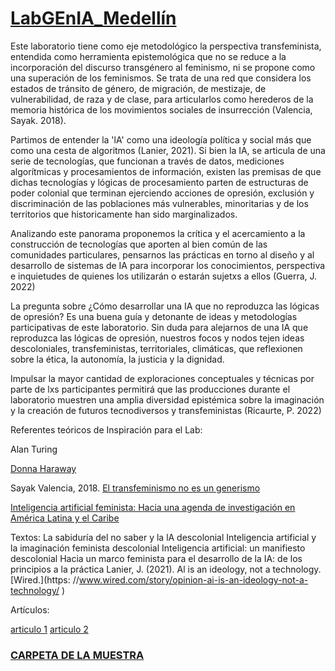 # [LabGEnIA_Medellín](http://genialab.platohedro.org/)

Este laboratorio tiene como eje metodológico la perspectiva transfeminista, entendida como herramienta epistemológica que no se reduce a la incorporación del discurso transgénero al feminismo, ni se propone como una superación de los feminismos. Se trata de una red que considera los estados de tránsito de género, de migración, de mestizaje, de vulnerabilidad, de raza y de clase, para articularlos como herederos de la memoria histórica de los movimientos sociales de insurrección (Valencia, Sayak. 2018).

Partimos de entender la 'lA' como una ideología política y social más que como una cesta de algoritmos (Lanier, 2021). Si bien la IA, se articula de una serie de tecnologías, que funcionan a través de datos, mediciones algorítmicas y procesamientos de información, existen las premisas de que dichas tecnologías y lógicas de procesamiento parten de estructuras de poder colonial que terminan ejerciendo acciones de opresión, exclusión y discriminación de las poblaciones más vulnerables, minoritarias y de los territorios que historicamente han sido marginalizados. 

Analizando este panorama proponemos la crítica y el acercamiento a la construcción de tecnologías que aporten al bien común de las comunidades particulares, pensarnos las prácticas en torno al diseño y al desarrollo de sistemas de IA para incorporar los conocimientos, perspectiva e inquietudes de quienes los utilizarán o estarán sujetxs a ellos (Guerra, J. 2022)

La pregunta sobre ¿Cómo desarrollar una IA que no reproduzca las lógicas de opresión? Es una buena guía y detonante de ideas y metodologías participativas de este laboratorio. Sin duda para alejarnos de una IA que reproduzca las lógicas de opresión, nuestros focos y nodos tejen ideas descoloniales, transfeministas, territoriales, climáticas, que reflexionen sobre la ética, la autonomía, la justicia y la dignidad. 

Impulsar la mayor cantidad de exploraciones conceptuales y técnicas por parte de lxs participantes permitirá que las producciones durante el laboratorio muestren una amplia diversidad epistémica sobre la imaginación y la creación de futuros tecnodiversos y transfeministas (Ricaurte, P. 2022)


Referentes teóricos de Inspiración para el Lab: 

Alan Turing

[Donna Haraway](https://xenero.webs.uvigo.es/profesorado/beatriz_suarez/ciborg.pdf)

Sayak Valencia, 2018.  [El transfeminismo no es un generismo](https://www.scielo.cl/scielo.php?script=sci_arttext&pid=S0719-36962018000200027#:~:text=Al%20igual%20que%20otros%20movimientos,o%20dialogar%20con%20el%20Estado)  

[Inteligencia artificial feminista: Hacia una agenda de investigación en América Latina y el Caribe](https://archive.org/details/inteligencia-artificial-feminista/page/n1/mode/2up?view=theater) 

Textos: 
La sabiduría del no saber y la lA descolonial
Inteligencia artificial y la imaginación feminista descolonial
Inteligencia artificial: un manifiesto descolonial
Hacia un marco feminista para el desarrollo de la IA: de los principios a la práctica 
Lanier, J. (2021). Al is an ideology, not a technology. [Wired.](https: //www.wired.com/story/opinion-ai-is-an-ideology-not-a-technology/ )


Artículos:

[articulo 1](https://vientosur.info/descolonizando-la-inteligencia-artificial-un-enfoque-transfeminista/)
[articulo 2](https://www.unesco.org/es/articles/nuevo-informe-de-la-unesco-sobre-inteligencia-artificial-e-igualdad-de-genero)


### [CARPETA DE LA MUESTRA](https://drive.google.com/drive/folders/1zWLzwZLo24YQVoENwso3ldE27dlqjdgW)
